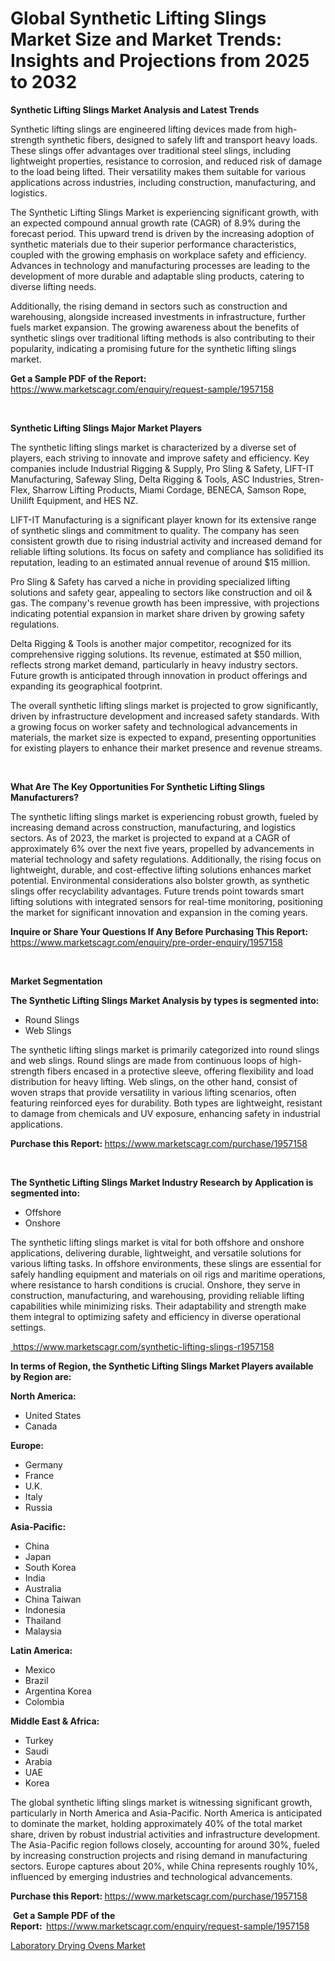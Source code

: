 <p><h1>Global Synthetic Lifting Slings Market Size and Market Trends: Insights and Projections from 2025 to 2032</h1></p><p><strong>Synthetic Lifting Slings Market Analysis and Latest Trends</strong></p>
<p><p>Synthetic lifting slings are engineered lifting devices made from high-strength synthetic fibers, designed to safely lift and transport heavy loads. These slings offer advantages over traditional steel slings, including lightweight properties, resistance to corrosion, and reduced risk of damage to the load being lifted. Their versatility makes them suitable for various applications across industries, including construction, manufacturing, and logistics.</p><p>The Synthetic Lifting Slings Market is experiencing significant growth, with an expected compound annual growth rate (CAGR) of 8.9% during the forecast period. This upward trend is driven by the increasing adoption of synthetic materials due to their superior performance characteristics, coupled with the growing emphasis on workplace safety and efficiency. Advances in technology and manufacturing processes are leading to the development of more durable and adaptable sling products, catering to diverse lifting needs.</p><p>Additionally, the rising demand in sectors such as construction and warehousing, alongside increased investments in infrastructure, further fuels market expansion. The growing awareness about the benefits of synthetic slings over traditional lifting methods is also contributing to their popularity, indicating a promising future for the synthetic lifting slings market.</p></p>
<p><strong>Get a Sample PDF of the Report:&nbsp;</strong> <a href="https://www.marketscagr.com/enquiry/request-sample/1957158?utm_campaign=1868&utm_medium=2&utm_source=Github&utm_content=ia&utm_term=17022025&utm_id=synthetic-lifting-slings">https://www.marketscagr.com/enquiry/request-sample/1957158</a></p>
<p>&nbsp;</p>
<p><strong>Synthetic Lifting Slings Major Market Players</strong></p>
<p><p>The synthetic lifting slings market is characterized by a diverse set of players, each striving to innovate and improve safety and efficiency. Key companies include Industrial Rigging & Supply, Pro Sling & Safety, LIFT-IT Manufacturing, Safeway Sling, Delta Rigging & Tools, ASC Industries, Stren-Flex, Sharrow Lifting Products, Miami Cordage, BENECA, Samson Rope, Unilift Equipment, and HES NZ.</p><p>LIFT-IT Manufacturing is a significant player known for its extensive range of synthetic slings and commitment to quality. The company has seen consistent growth due to rising industrial activity and increased demand for reliable lifting solutions. Its focus on safety and compliance has solidified its reputation, leading to an estimated annual revenue of around $15 million.</p><p>Pro Sling & Safety has carved a niche in providing specialized lifting solutions and safety gear, appealing to sectors like construction and oil & gas. The company's revenue growth has been impressive, with projections indicating potential expansion in market share driven by growing safety regulations.</p><p>Delta Rigging & Tools is another major competitor, recognized for its comprehensive rigging solutions. Its revenue, estimated at $50 million, reflects strong market demand, particularly in heavy industry sectors. Future growth is anticipated through innovation in product offerings and expanding its geographical footprint.</p><p>The overall synthetic lifting slings market is projected to grow significantly, driven by infrastructure development and increased safety standards. With a growing focus on worker safety and technological advancements in materials, the market size is expected to expand, presenting opportunities for existing players to enhance their market presence and revenue streams.</p></p>
<p>&nbsp;</p>
<p><strong>What Are The Key Opportunities For Synthetic Lifting Slings Manufacturers?</strong></p>
<p><p>The synthetic lifting slings market is experiencing robust growth, fueled by increasing demand across construction, manufacturing, and logistics sectors. As of 2023, the market is projected to expand at a CAGR of approximately 6% over the next five years, propelled by advancements in material technology and safety regulations. Additionally, the rising focus on lightweight, durable, and cost-effective lifting solutions enhances market potential. Environmental considerations also bolster growth, as synthetic slings offer recyclability advantages. Future trends point towards smart lifting solutions with integrated sensors for real-time monitoring, positioning the market for significant innovation and expansion in the coming years.</p></p>
<p><strong>Inquire or Share Your Questions If Any Before Purchasing This Report:</strong> <a href="https://www.marketscagr.com/enquiry/pre-order-enquiry/1957158?utm_campaign=1868&utm_medium=2&utm_source=Github&utm_content=ia&utm_term=17022025&utm_id=synthetic-lifting-slings">https://www.marketscagr.com/enquiry/pre-order-enquiry/1957158</a></p>
<p>&nbsp;</p>
<p><strong>Market Segmentation</strong></p>
<p><strong>The Synthetic Lifting Slings Market Analysis by types is segmented into:</strong></p>
<p><ul><li>Round Slings</li><li>Web Slings</li></ul></p>
<p><p>The synthetic lifting slings market is primarily categorized into round slings and web slings. Round slings are made from continuous loops of high-strength fibers encased in a protective sleeve, offering flexibility and load distribution for heavy lifting. Web slings, on the other hand, consist of woven straps that provide versatility in various lifting scenarios, often featuring reinforced eyes for durability. Both types are lightweight, resistant to damage from chemicals and UV exposure, enhancing safety in industrial applications.</p></p>
<p><strong>Purchase this Report:&nbsp;</strong><a href="https://www.marketscagr.com/purchase/1957158?utm_campaign=1868&utm_medium=2&utm_source=Github&utm_content=ia&utm_term=17022025&utm_id=synthetic-lifting-slings">https://www.marketscagr.com/purchase/1957158</a></p>
<p>&nbsp;</p>
<p><strong>The Synthetic Lifting Slings Market Industry Research by Application is segmented into:</strong></p>
<p><ul><li>Offshore</li><li>Onshore</li></ul></p>
<p><p>The synthetic lifting slings market is vital for both offshore and onshore applications, delivering durable, lightweight, and versatile solutions for various lifting tasks. In offshore environments, these slings are essential for safely handling equipment and materials on oil rigs and maritime operations, where resistance to harsh conditions is crucial. Onshore, they serve in construction, manufacturing, and warehousing, providing reliable lifting capabilities while minimizing risks. Their adaptability and strength make them integral to optimizing safety and efficiency in diverse operational settings.</p></p>
<p><a href="https://www.marketscagr.com/synthetic-lifting-slings-r1957158?utm_campaign=1868&utm_medium=2&utm_source=Github&utm_content=ia&utm_term=17022025&utm_id=synthetic-lifting-slings">&nbsp;https://www.marketscagr.com/synthetic-lifting-slings-r1957158</a></p>
<p><strong>In terms of Region, the Synthetic Lifting Slings Market Players available by Region are:</strong></p>
<p>
    <p> <strong> North America: </strong>
        <ul>
            <li>United States</li>
            <li>Canada</li>
        </ul>
        </p> 
    <p> <strong> Europe: </strong>
        <ul>
            <li>Germany</li>
            <li>France</li>
            <li>U.K.</li>
            <li>Italy</li>
            <li>Russia</li>
        </ul>
        </p> 
    <p> <strong> Asia-Pacific: </strong>
        <ul>
            <li>China</li>
            <li>Japan</li>
            <li>South Korea</li>
            <li>India</li>
            <li>Australia</li>
            <li>China Taiwan</li>
            <li>Indonesia</li>
            <li>Thailand</li>
            <li>Malaysia</li>
        </ul>
        </p> 
    <p> <strong> Latin America: </strong>
        <ul>
            <li>Mexico</li>
            <li>Brazil</li>
            <li>Argentina Korea</li>
            <li>Colombia</li>
        </ul>
        </p> 
    <p> <strong> Middle East & Africa: </strong>
        <ul>
            <li>Turkey</li>
            <li>Saudi</li>
            <li>Arabia</li>
            <li>UAE</li>
            <li>Korea</li>
        </ul>
    </p>
    </p>
<p><p>The global synthetic lifting slings market is witnessing significant growth, particularly in North America and Asia-Pacific. North America is anticipated to dominate the market, holding approximately 40% of the total market share, driven by robust industrial activities and infrastructure development. The Asia-Pacific region follows closely, accounting for around 30%, fueled by increasing construction projects and rising demand in manufacturing sectors. Europe captures about 20%, while China represents roughly 10%, influenced by emerging industries and technological advancements.</p></p>
<p><strong>Purchase this Report: </strong><a href="https://www.marketscagr.com/purchase/1957158?utm_campaign=1868&utm_medium=2&utm_source=Github&utm_content=ia&utm_term=17022025&utm_id=synthetic-lifting-slings">https://www.marketscagr.com/purchase/1957158</a></p>
<p>&nbsp;<strong>Get a Sample PDF of the Report:&nbsp;&nbsp;</strong><a href="https://www.marketscagr.com/enquiry/request-sample/1957158?utm_campaign=1868&utm_medium=2&utm_source=Github&utm_content=ia&utm_term=17022025&utm_id=synthetic-lifting-slings">https://www.marketscagr.com/enquiry/request-sample/1957158</a></p>
<p><strong></strong></p>
<p><p><a href="https://github.com/Krish2023na/Market-Research-Report-List-7/blob/main/laboratory-drying-ovens-market.md?utm_campaign=1868&utm_medium=2&utm_source=Github&utm_content=ia&utm_term=17022025&utm_id=synthetic-lifting-slings">Laboratory Drying Ovens Market</a></p></p>